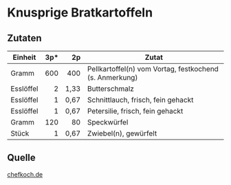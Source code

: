 # Knusprige Bratkartoffeln

## Zutaten

| Einheit   | 3p* | 2p   | Zutat                                                   |
|-----------|----:|-----:|---------------------------------------------------------|
| Gramm     | 600 | 400  | Pellkartoffel(n) vom Vortag, festkochend (s. Anmerkung) |
| Esslöffel | 2   | 1,33 | Butterschmalz                                           |
| Esslöffel | 1   | 0,67 | Schnittlauch, frisch, fein gehackt                      |
| Esslöffel | 1   | 0,67 | Petersilie, frisch, fein gehackt                        |
| Gramm     | 120 | 80   | Speckwürfel                                             |
| Stück     | 1   | 0,67 | Zwiebel(n), gewürfelt                                   |

## Quelle

[chefkoch.de](https://www.chefkoch.de/rezepte/3270991486029806/Knusprige-Bratkartoffeln.html)
